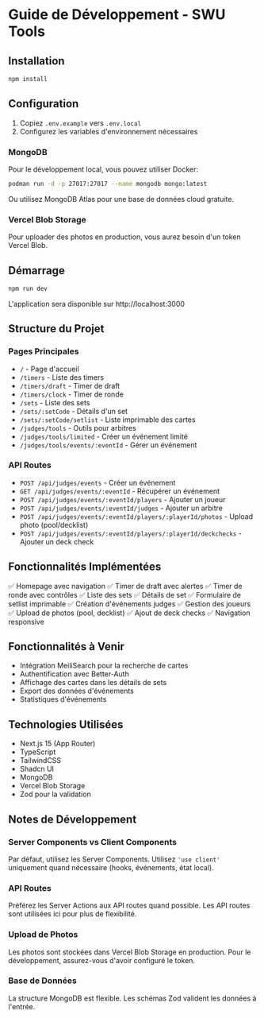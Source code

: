 # Guide de Développement - SWU Tools

## Installation

```bash
npm install
```

## Configuration

1. Copiez `.env.example` vers `.env.local`
2. Configurez les variables d'environnement nécessaires

### MongoDB

Pour le développement local, vous pouvez utiliser Docker:

```bash
podman run -d -p 27017:27017 --name mongodb mongo:latest
```

Ou utilisez MongoDB Atlas pour une base de données cloud gratuite.

### Vercel Blob Storage

Pour uploader des photos en production, vous aurez besoin d'un token Vercel Blob.

## Démarrage

```bash
npm run dev
```

L'application sera disponible sur http://localhost:3000

## Structure du Projet

### Pages Principales

- `/` - Page d'accueil
- `/timers` - Liste des timers
- `/timers/draft` - Timer de draft
- `/timers/clock` - Timer de ronde
- `/sets` - Liste des sets
- `/sets/:setCode` - Détails d'un set
- `/sets/:setCode/setlist` - Liste imprimable des cartes
- `/judges/tools` - Outils pour arbitres
- `/judges/tools/limited` - Créer un événement limité
- `/judges/tools/events/:eventId` - Gérer un événement

### API Routes

- `POST /api/judges/events` - Créer un événement
- `GET /api/judges/events/:eventId` - Récupérer un événement
- `POST /api/judges/events/:eventId/players` - Ajouter un joueur
- `POST /api/judges/events/:eventId/judges` - Ajouter un arbitre
- `POST /api/judges/events/:eventId/players/:playerId/photos` - Upload photo (pool/decklist)
- `POST /api/judges/events/:eventId/players/:playerId/deckchecks` - Ajouter un deck check

## Fonctionnalités Implémentées

✅ Homepage avec navigation
✅ Timer de draft avec alertes
✅ Timer de ronde avec contrôles
✅ Liste des sets
✅ Détails de set
✅ Formulaire de setlist imprimable
✅ Création d'événements judges
✅ Gestion des joueurs
✅ Upload de photos (pool, decklist)
✅ Ajout de deck checks
✅ Navigation responsive

## Fonctionnalités à Venir

- Intégration MeiliSearch pour la recherche de cartes
- Authentification avec Better-Auth
- Affichage des cartes dans les détails de sets
- Export des données d'événements
- Statistiques d'événements

## Technologies Utilisées

- Next.js 15 (App Router)
- TypeScript
- TailwindCSS
- Shadcn UI
- MongoDB
- Vercel Blob Storage
- Zod pour la validation

## Notes de Développement

### Server Components vs Client Components

Par défaut, utilisez les Server Components. Utilisez `'use client'` uniquement quand nécessaire (hooks, événements, état local).

### API Routes

Préférez les Server Actions aux API routes quand possible. Les API routes sont utilisées ici pour plus de flexibilité.

### Upload de Photos

Les photos sont stockées dans Vercel Blob Storage en production. Pour le développement, assurez-vous d'avoir configuré le token.

### Base de Données

La structure MongoDB est flexible. Les schémas Zod valident les données à l'entrée.

